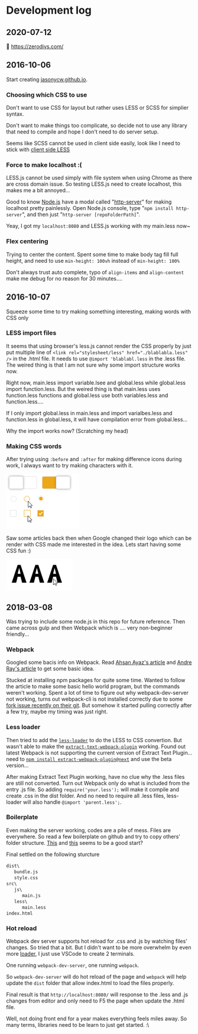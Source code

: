 # Development log

## 2020-07-12
🤯 https://zerodivs.com/

## 2016-10-06
Start creating [jasonycw.github.io](https://jasonycw.github.io/).

### Choosing which CSS to use
Don't want to use CSS for layout but rather uses LESS or SCSS for simplier syntax.

Don't want to make things too complicate, so decide not to use any library that need to compile and hope I don't need to do server setup.

Seems like SCSS cannot be used in client side easily, look like I need to stick with [client side LESS](http://lesscss.org/#client-side-usage)

### Force to make localhost :(
LESS.js cannot be used simply with file system when using Chrome as there are cross domain issue. So testing LESS.js need to create localhost, this makes me a bit annoyed...

Good to know [Node.js](https://nodejs.org/) have a modal called "[http-server](https://www.npmjs.com/package/http-server)" for making localhost pretty painlessly. Open Node.js console, type "`npm install http-server`", and then just "`http-server [repoFolderPath]`". 

Yeay, I got my `localhost:8080` and LESS.js working with my main.less now~

### Flex centering
Trying to center the content. Spent some time to make body tag fill full height, and need to use `min-height: 100vh` instead of `min-height: 100%`

Don't always trust auto complete, typo of `align-items` and `align-content` make me debug for no reason for 30 minutes....

## 2016-10-07
Squeeze some time to try making something interesting, making words with CSS only

### LESS import files
It seems that using browser's less.js cannot render the CSS properly by just put multiple line of `<link rel="stylesheet/less" href="./blablabla.less" />` in the .html file. It needs to use `@import 'blablabl.less` in the .less file. The  weired thing is that I am not sure why some import structure works now.

Right now, main.less import variable.lsee and global.less while global.less import function.less. But the weired thing is that main.less uses function.less functions and global.less use both variables.less and function.less.... 

If I only import global.less in main.less and import varialbes.less and function.less in global.less, it will have compilation error from global.less...

Why the import works now? (Scratching my head)

### Making CSS words
After trying using `:before` and `:after` for making difference icons during work, I always want to try making characters with it. 

![All CSS](/Screenshots/oldExamples.png "No image has been used")

Saw some articles back then when Google changed their logo which can be render with CSS made me interested in the idea. Lets start having some CSS fun :)

![1 try](/Screenshots/1.png)

## 2018-03-08
Was trying to include some node.js in this repo for future reference.
Then came across gulp and then Webpack which is .... very non-beginner friendly...

### Webpack
Googled some bacis info on Webpack. Read [Ahsan Ayaz's article](https://medium.com/@ahsan.ayaz/beginners-guide-to-webpack-how-to-start-a-basic-application-with-webpack-2-ebed3172fa8c) and [Andre Ray's article](https://blog.andrewray.me/webpack-when-to-use-and-why/) to get some basic idea.

Stucked at installing npm packages for quite some time. Wanted to follow the article to make some basic hello world program, but the commands weren't working. 
Spent a lot of time to figure out why webpack-dev-server not working, turns out webpack-cli is not installed correctly due to some [fork issue recently on their git](https://github.com/webpack/webpack-cli/issues/182). But somehow it started pulling correctly after a few try, maybe my timing was just right.

### Less loader
Then tried to add the [`less-loader`](https://github.com/webpack-contrib/less-loader) to do the LESS to CSS convertion. But wasn't able to make the [`extract-text-webpack-plugin`](https://github.com/webpack-contrib/extract-text-webpack-plugin) working. Found out latest Webpack is not supporting the current version of Extract Text Plugin... need to [`npm install extract-webpack-plugin@next`](https://github.com/webpack/webpack/issues/6568) and use the beta version...

After making Extract Text Plugin working, have no clue why the .less files are still not converted. Turn out Webpack only do what is included from the entry .js file. So adding `require('your.less');` will make it compile and create .css in the dist folder.
And no need to require all .less files, less-loader will also handle `@import 'parent.less';`.

### Boilerplate
Even making the server working, codes are a pile of mess. Files are everywhere. So read a few boilerplate on github and try to copy others' folder structure. [This](https://github.com/seebaermichi/simple-webpack-less-es6-boilerplate) and [this](https://libraries.io/github/davidpelayo/webpack-js-less-boilerplate) seems to be a good start?

Final settled on the following sturcture
```
dist\
   bundle.js
   style.css
src\
   js\
      main.js
   less\
      main.less
index.html
```

### Hot reload
Webpack dev server supports hot reload for .css and .js by watching files' changes. So tried that a bit. But I didn't want to be more overwhelm by even more [loader](https://github.com/AriaFallah/WebpackTutorial/tree/master/part1/html-reload), I just use VSCode to create 2 terminals. 

One running `webpack-dev-server`, one running `webpack`. 

So `webpack-dev-server` will do hot reload of the page and `webpack` will help update the `dist` folder that allow index.html to load the files properly.


Final result is that `http://localhost:8080/` will response to the .less and .js changes from editor and only need to F5 the page when update the .html file.


Well, not doing front end for a year makes everything feels miles away.
So many terms, libraries need to be learn to just get started. :\
